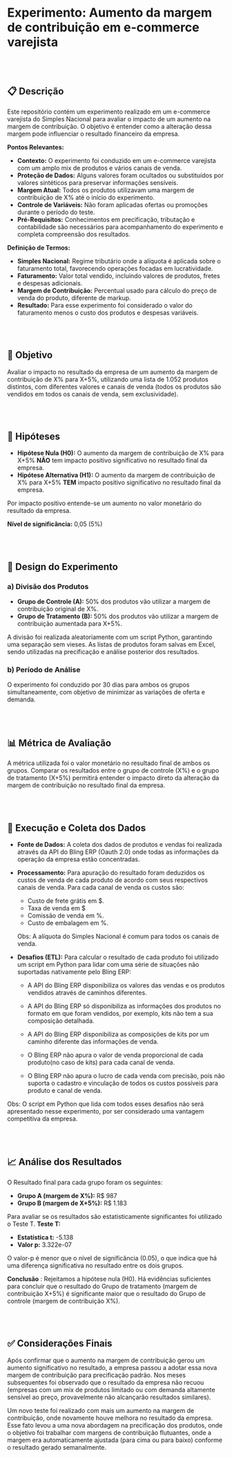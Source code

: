 # Experimento: Aumento da margem de contribuição em e-commerce varejista

<br><br>
## 📋 Descrição

Este repositório contém um experimento realizado em um e-commerce varejista do Simples Nacional para avaliar o impacto de um aumento na margem de contribuição. O objetivo é entender como a alteração dessa margem pode influenciar o resultado financeiro da empresa.

**Pontos Relevantes:**

- **Contexto:** O experimento foi conduzido em um e-commerce varejista com um amplo mix de produtos e vários canais de venda.
- **Proteção de Dados:** Alguns valores foram ocultados ou substituídos por valores sintéticos para preservar informações sensíveis.
- **Margem Atual:** Todos os produtos utilizavam uma margem de contribuição de X% até o início do experimento.
- **Controle de Variáveis:** Não foram aplicadas ofertas ou promoções durante o período do teste.
- **Pré-Requisitos:** Conhecimentos em precificação, tributação e contabilidade são necessários para acompanhamento do experimento e completa compreensão dos resultados.

**Definição de Termos:**

- **Simples Nacional:** Regime tributário onde a alíquota é aplicada sobre o faturamento total, favorecendo operações focadas em lucratividade.
- **Faturamento:** Valor total vendido, incluindo valores de produtos, fretes e despesas adicionais.
- **Margem de Contribuição:** Percentual usado para cálculo do preço de venda do produto, diferente de markup.
- **Resultado:** Para esse experimento foi considerado o valor do faturamento menos o custo dos produtos e despesas variáveis.

<br><br>
## 🎯 Objetivo

Avaliar o impacto no resultado da empresa de um aumento da margem de contribuição de X% para X+5%, utilizando uma lista de 1.052 produtos distintos, com diferentes valores e canais de venda (todos os produtos são vendidos em todos os canais de venda, sem exclusividade).

<br><br>
## 🧩 Hipóteses

- **Hipótese Nula (H0):** O aumento da margem de contribuição de X% para X+5% **NÃO** tem impacto positivo significativo no resultado final da empresa.
- **Hipótese Alternativa (H1):** O aumento da margem de contribuição de X% para X+5% **TEM** impacto positivo significativo no resultado final da empresa.

Por impacto positivo entende-se um aumento no valor monetário do resultado da empresa.

**Nível de significância:** 0,05 (5%)

<br><br>
## 🧪 Design do Experimento

### a) Divisão dos Produtos

- **Grupo de Controle (A):** 50% dos produtos vão utilizar a margem de contribuição original de X%.
- **Grupo de Tratamento (B):** 50% dos produtos vão utilizar a margem de contribuição aumentada para X+5%.

A divisão foi realizada aleatoriamente com um script Python, garantindo uma separação sem vieses. As listas de produtos foram salvas em Excel, sendo utilizadas na precificação e análise posterior dos resultados.

### b) Período de Análise

O experimento foi conduzido por 30 dias para ambos os grupos simultaneamente, com objetivo de minimizar as variações de oferta e demanda.

<br><br>
## 📊 Métrica de Avaliação

A métrica utilizada foi o valor monetário no resultado final de ambos os grupos. Comparar os resultados entre o grupo de controle (X%) e o grupo de tratamento (X+5%) permitirá entender o impacto direto da alteração da margem de contribuição no resultado final da empresa.

<br><br>
## 🚀 Execução e Coleta dos Dados

- **Fonte de Dados:** A coleta dos dados de produtos e vendas foi realizada através da API do Bling ERP (Oauth 2.0) onde todas as informações da operação da empresa estão concentradas.

- **Processamento:** Para apuração do resultado foram deduzidos os custos de venda de cada produto de acordo com seus respectivos canais de venda. Para cada canal de venda os custos são:
  - Custo de frete grátis em $.
  - Taxa de venda em $
  - Comissão de venda em %.
  - Custo de embalagem em %.
  
  Obs: A alíquota do Simples Nacional é comum para todos os canais de venda.

- **Desafios (ETL):** Para calcular o resultado de cada produto foi utilizado um script em Python para lidar com uma série de situações não suportadas nativamente pelo Bling ERP:

  - A API do Bling ERP disponibiliza os valores das vendas e os produtos vendidos através de caminhos diferentes.

  - A API do Bling ERP só disponibiliza as informações dos produtos no formato em que foram vendidos, por exemplo, kits não tem a sua composição detalhada.

  -	A API do Bling ERP disponibiliza as composições de kits por um caminho diferente das informações de venda.

  - O Bling ERP não apura o valor de venda proporcional de cada produto(no caso de kits) para cada canal de venda.

  -	O Bling ERP não apura o lucro de cada venda com precisão, pois não suporta o cadastro e vinculação de todos os custos possíveis para produto e canal de venda.

Obs: O script em Python que lida com todos esses desafios não será apresentado nesse experimento, por ser considerado uma vantagem competitiva da empresa.

<br><br>
## 📈 Análise dos Resultados

O Resultado final para cada grupo foram os seguintes:

- **Grupo A (margem de X%):** R$ 987
- **Grupo B (margem de X+5%):** R$ 1.183

Para avaliar se os resultados são estatisticamente significantes foi utilizado o Teste T.
**Teste T:**
- **Estatística t:** -5.138
- **Valor p:** 3.322e-07

O valor-p é menor que o nível de significância (0.05), o que indica que há uma diferença significativa no resultado entre os dois grupos.

**Conclusão** : Rejeitamos a hipótese nula (H0). Há evidências suficientes para concluir que o resultado do Grupo de tratamento (margem de contribuição X+5%) é significante maior que o resultado do Grupo de controle (margem de contribuição X%).

<br><br>
## ✅ Considerações Finais

Após confirmar que o aumento na margem de contribuição gerou um aumento significativo no resultado, a empresa passou a adotar essa nova margem de contribuição para precificação padrão. Nos meses subsequentes foi observado que o resultado da empresa não recuou (empresas com um mix de produtos limitado ou com demanda altamente sensível ao preço, provavelmente não alcançarão resultados similares).

Um novo teste foi realizado com mais um aumento na margem de contribuição, onde novamente houve melhora no resultado da empresa. Esse fato levou a uma nova abordagem na precificação dos produtos, onde o objetivo foi trabalhar com margens de contribuição flutuantes, onde a margem era automaticamente ajustada (para cima ou para baixo) conforme o resultado gerado semanalmente.
